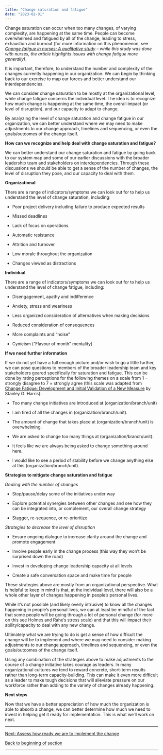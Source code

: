 ```yaml
---
title: "Change saturation and fatigue"
date: "2023-02-01"
---
```


Change saturation can occur when too many changes, of varying complexity, are happening at the same time. People can become overwhelmed and fatigued by all of the change, leading to stress, exhaustion and burnout (for more information on this phenomenon, see [_Change fatigue in nurses: A qualitative study_](https://pubmed.ncbi.nlm.nih.gov/32542846/) _– while this study was done with nurses, the article highlights issues with change fatigue more generally)_.

It is important, therefore, to understand the number and complexity of the changes currently happening in our organization. We can begin by thinking back to our exercise to map our forces and better understand our interdependencies.

We can consider change saturation to be mostly at the organizational level, while change fatigue concerns the individual level. The idea is to recognize how much change is happening at the same time, the overall impact (or level of disruption), and our capacity to adapt to change.

By analyzing the level of change saturation and change fatigue in our organization, we can better understand where we may need to make adjustments to our change approach, timelines and sequencing, or even the goals/outcomes of the change itself.

**How can we recognize and help deal with change saturation and fatigue?**

We can better understand our change saturation and fatigue by going back to our system map and some of our earlier discussions with the broader leadership team and stakeholders on interdependencies. Through these discussions we should be able to get a sense of the number of changes, the level of disruption they pose, and our capacity to deal with them.

**Organizational**

There are a range of indicators/symptoms we can look out for to help us understand the level of change saturation, including:

- Poor project delivery including failure to produce expected results

- Missed deadlines

- Lack of focus on operations

- Automatic resistance

- Attrition and turnover

- Low morale throughout the organization

- Changes viewed as distractions

**Individual**

There are a range of indicators/symptoms we can look out for to help us understand the level of change fatigue, including:

- Disengagement, apathy and indifference

- Anxiety, stress and weariness

- Less organized consideration of alternatives when making decisions

- Reduced consideration of consequences

- More complaints and “noise”

- Cynicism (“Flavour of month” mentality)

**If we need further information**

If we do not yet have a full enough picture and/or wish to go a little further, we can pose questions to members of the broader leadership team and key stakeholders geared specifically for saturation and fatigue. This can be done by rating perceptions for the following themes on a scale from 1 = strongly disagree to 7 = strongly agree (this scale was adapted from [Change Fatigue: Development and Initial Validation of a New Measure](https://www.researchgate.net/publication/254326588_Change_fatigue_Development_and_initial_validation_of_a_new_measure) by Stanley G. Harris):

- Too many change initiatives are introduced at (organization/branch/unit)

- I am tired of all the changes in (organization/branch/unit).

- The amount of change that takes place at (organization/branch/unit) is overwhelming.

- We are asked to change too many things at (organization/branch/unit).

- It feels like we are always being asked to change something around here.

- I would like to see a period of stability before we change anything else at this (organization/branch/unit).

**Strategies to mitigate change saturation and fatigue**

_Dealing with the number of changes_

- Stop/pause/delay some of the initiatives under way

- Explore potential synergies between other changes and see how they can be integrated into, or complement, our overall change strategy

- Stagger, re-sequence, or re-prioritize

_Strategies to decrease the level of disruption_

- Ensure ongoing dialogue to increase clarity around the change and promote engagement

- Involve people early in the change process (this way they won’t be surprised down the road)

- Invest in developing change leadership capacity at all levels

- Create a safe conversation space and make time for people

These strategies above are mostly from an organizational perspective. What is helpful to keep in mind is that, at the individual level, there will also be a whole other layer of changes happening in people’s personal lives.

While it’s not possible (and likely overly intrusive) to know all the changes happening in people’s personal lives, we can at least be mindful of the fact that some people will be going through a lot of personal change (for more on this see Holmes and Rahe’s stress scale) and that this will impact their ability/capacity to deal with any new change.

Ultimately what we are trying to do is get a sense of how difficult the change will be to implement and where we may need to consider making adjustments to our change approach, timelines and sequencing, or even the goals/outcomes of the change itself.

Using any combination of the strategies above to make adjustments to the course of a change initiative takes courage as leaders. In many organizational cultures we tend to reward concrete, short-term results rather than long-term capacity-building. This can make it even more difficult as a leader to make tough decisions that will alleviate pressure on our workforce rather than adding to the variety of changes already happening.

**Next steps**

Now that we have a better appreciation of how much the organization is able to absorb a change, we can better determine how much we need to invest in helping get it ready for implementation. This is what we’ll work on next.

* * *

[Next: Assess how ready we are to implement the change](/framework-for-leading-change/assess-how-ready-we-are-to-implement-the-change/)

[Back to beginning of section](/framework-for-leading-change/capacity-readiness-and-impact/)

* * *
